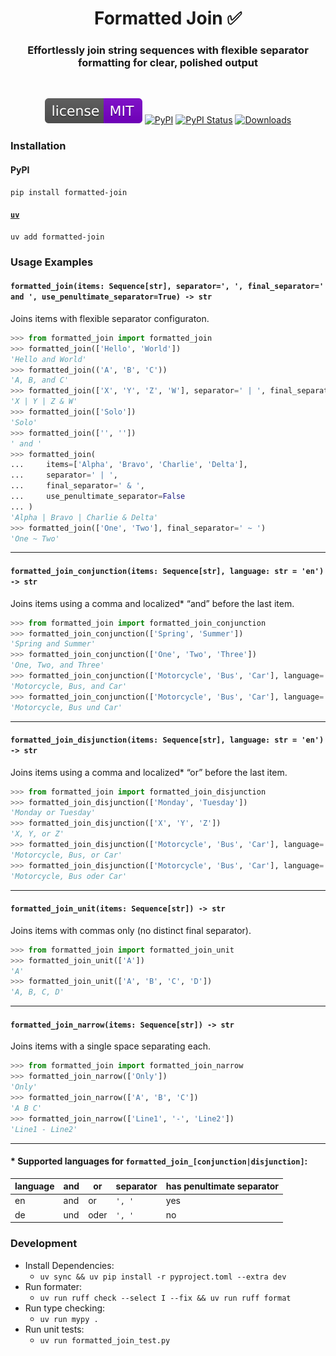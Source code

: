 <h1 align="center">Formatted Join ✅</h1>

<h3 align="center">Effortlessly join string sequences with flexible separator formatting for clear, polished output</h3>

<br/>

<p align="center">
<a href="https://raw.githubusercontent.com/sashsinha/formatted-join/main/LICENCE"><img alt="License: MIT" src="https://raw.githubusercontent.com/sashsinha/formatted-join/main/license.svg"></a>
<a href="https://pypi.org/project/formatted-join/"><img alt="PyPI" src="https://img.shields.io/pypi/v/formatted-join"></a>
<a href="https://pypi.org/project/formatted-join/"><img alt="PyPI Status" src="https://img.shields.io/pypi/status/formatted-join"></a>
<a href="https://pepy.tech/project/formatted-join"><img alt="Downloads" src="https://pepy.tech/badge/formatted-join"></a>
</p>

### Installation

#### PyPI
```
pip install formatted-join
```

#### [`uv`](https://github.com/astral-sh/uv)
```
uv add formatted-join
```

### Usage Examples

#### `formatted_join(items: Sequence[str], separator=', ', final_separator=' and ', use_penultimate_separator=True) -> str`
Joins items with flexible separator configuraton.
```py
>>> from formatted_join import formatted_join
>>> formatted_join(['Hello', 'World'])
'Hello and World'
>>> formatted_join(('A', 'B', 'C'))
'A, B, and C'
>>> formatted_join(['X', 'Y', 'Z', 'W'], separator=' | ', final_separator=' & ')
'X | Y | Z & W'
>>> formatted_join(['Solo'])
'Solo'
>>> formatted_join(['', ''])
' and '
>>> formatted_join(
...     items=['Alpha', 'Bravo', 'Charlie', 'Delta'],
...     separator=' | ',
...     final_separator=' & ',
...     use_penultimate_separator=False
... )
'Alpha | Bravo | Charlie & Delta'
>>> formatted_join(['One', 'Two'], final_separator=' ~ ')
'One ~ Two'
```

---

#### `formatted_join_conjunction(items: Sequence[str], language: str = 'en') -> str`
Joins items using a comma and localized* “and” before the last item.
```py
>>> from formatted_join import formatted_join_conjunction
>>> formatted_join_conjunction(['Spring', 'Summer'])
'Spring and Summer'
>>> formatted_join_conjunction(['One', 'Two', 'Three'])
'One, Two, and Three'
>>> formatted_join_conjunction(['Motorcycle', 'Bus', 'Car'], language='en')
'Motorcycle, Bus, and Car'
>>> formatted_join_conjunction(['Motorcycle', 'Bus', 'Car'], language='de')
'Motorcycle, Bus und Car'
```

---

#### `formatted_join_disjunction(items: Sequence[str], language: str = 'en') -> str`
Joins items using a comma and localized* “or” before the last item.
```py
>>> from formatted_join import formatted_join_disjunction
>>> formatted_join_disjunction(['Monday', 'Tuesday'])
'Monday or Tuesday'
>>> formatted_join_disjunction(['X', 'Y', 'Z'])
'X, Y, or Z'
>>> formatted_join_disjunction(['Motorcycle', 'Bus', 'Car'], language='en')
'Motorcycle, Bus, or Car'
>>> formatted_join_disjunction(['Motorcycle', 'Bus', 'Car'], language='de')
'Motorcycle, Bus oder Car'
```

---

#### `formatted_join_unit(items: Sequence[str]) -> str`
Joins items with commas only (no distinct final separator).
```py
>>> from formatted_join import formatted_join_unit
>>> formatted_join_unit(['A'])
'A'
>>> formatted_join_unit(['A', 'B', 'C', 'D'])
'A, B, C, D'
```

---

#### `formatted_join_narrow(items: Sequence[str]) -> str`
Joins items with a single space separating each.
```py
>>> from formatted_join import formatted_join_narrow
>>> formatted_join_narrow(['Only'])
'Only'
>>> formatted_join_narrow(['A', 'B', 'C'])
'A B C'
>>> formatted_join_narrow(['Line1', '-', 'Line2'])
'Line1 - Line2'
```

---- 

#### * Supported languages for `formatted_join_[conjunction|disjunction]`:

| language | and | or   | separator | has penultimate separator |
| -------- | --- | ---- | --------- | ------------------------- |
| en       | and | or   | `', '`    | yes                       |
| de       | und | oder | `', '`    | no                        |

### Development
- Install Dependencies:
  - `uv sync && uv pip install -r pyproject.toml --extra dev`
- Run formater:
  - `uv run ruff check --select I --fix && uv run ruff format`
- Run type checking:
  - `uv run mypy .`
- Run unit tests:
  - `uv run formatted_join_test.py`
